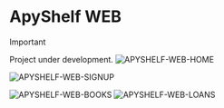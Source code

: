 # ApyShelf WEB

> [!IMPORTANT]  
> Project under development.
![APYSHELF-WEB-HOME](https://github.com/XRayBinary/assets/blob/main/APYSHELF-HOME.PNG?raw=true)

![APYSHELF-WEB-SIGNUP](https://github.com/XRayBinary/assets/blob/main/APYSHELF-SIGNUP.PNG?raw=true)

![APYSHELF-WEB-BOOKS](https://github.com/XRayBinary/assets/blob/main/APYSHELF-BOOKS.PNG?raw=true)
![APYSHELF-WEB-LOANS](https://github.com/XRayBinary/assets/blob/main/APYSHELF-LOANS.PNG?raw=true)
